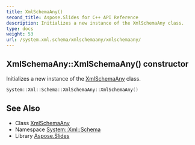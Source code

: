 ```yaml
---
title: XmlSchemaAny()
second_title: Aspose.Slides for C++ API Reference
description: Initializes a new instance of the XmlSchemaAny class.
type: docs
weight: 53
url: /system.xml.schema/xmlschemaany/xmlschemaany/
---
```

## XmlSchemaAny::XmlSchemaAny() constructor


Initializes a new instance of the [XmlSchemaAny](../) class.

```cpp
System::Xml::Schema::XmlSchemaAny::XmlSchemaAny()
```

## See Also

* Class [XmlSchemaAny](../)
* Namespace [System::Xml::Schema](../../)
* Library [Aspose.Slides](../../../)